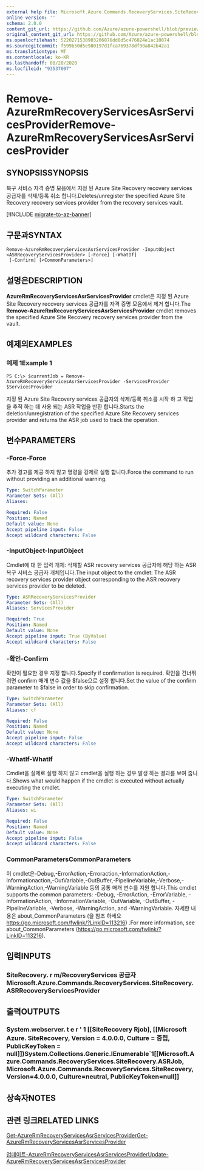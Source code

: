 ```yaml
---
external help file: Microsoft.Azure.Commands.RecoveryServices.SiteRecovery.dll-Help.xml
online version: ''
schema: 2.0.0
content_git_url: https://github.com/Azure/azure-powershell/blob/preview/src/ResourceManager/RecoveryServices.SiteRecovery/Commands.RecoveryServices.SiteRecovery/help/Remove-AzureRmRecoveryServicesAsrServicesProvider.md
original_content_git_url: https://github.com/Azure/azure-powershell/blob/preview/src/ResourceManager/RecoveryServices.SiteRecovery/Commands.RecoveryServices.SiteRecovery/help/Remove-AzureRmRecoveryServicesAsrServicesProvider.md
ms.openlocfilehash: 5220271538903206876dd8d5c476824e1ac10874
ms.sourcegitcommit: f599b50d5e980197d1fca769378df90a842b42a1
ms.translationtype: MT
ms.contentlocale: ko-KR
ms.lasthandoff: 08/20/2020
ms.locfileid: "93537007"
---
```

# <span data-ttu-id="0153f-101">Remove-AzureRmRecoveryServicesAsrServicesProvider</span><span class="sxs-lookup"><span data-stu-id="0153f-101">Remove-AzureRmRecoveryServicesAsrServicesProvider</span></span>

## <span data-ttu-id="0153f-102">SYNOPSIS</span><span class="sxs-lookup"><span data-stu-id="0153f-102">SYNOPSIS</span></span>
<span data-ttu-id="0153f-103">복구 서비스 자격 증명 모음에서 지정 된 Azure Site Recovery recovery services 공급자를 삭제/등록 취소 합니다.</span><span class="sxs-lookup"><span data-stu-id="0153f-103">Deletes/unregister the specified Azure Site Recovery recovery services provider from the recovery services vault.</span></span>

[!INCLUDE [migrate-to-az-banner](../../includes/migrate-to-az-banner.md)]

## <span data-ttu-id="0153f-104">구문과</span><span class="sxs-lookup"><span data-stu-id="0153f-104">SYNTAX</span></span>

```
Remove-AzureRmRecoveryServicesAsrServicesProvider -InputObject <ASRRecoveryServicesProvider> [-Force] [-WhatIf]
 [-Confirm] [<CommonParameters>]
```

## <span data-ttu-id="0153f-105">설명은</span><span class="sxs-lookup"><span data-stu-id="0153f-105">DESCRIPTION</span></span>
<span data-ttu-id="0153f-106">**AzureRmRecoveryServicesAsrServicesProvider** cmdlet은 지정 된 Azure Site Recovery recovery services 공급자를 자격 증명 모음에서 제거 합니다.</span><span class="sxs-lookup"><span data-stu-id="0153f-106">The **Remove-AzureRmRecoveryServicesAsrServicesProvider** cmdlet removes the specified Azure Site Recovery recovery services provider from the vault.</span></span>

## <span data-ttu-id="0153f-107">예제의</span><span class="sxs-lookup"><span data-stu-id="0153f-107">EXAMPLES</span></span>

### <span data-ttu-id="0153f-108">예제 1</span><span class="sxs-lookup"><span data-stu-id="0153f-108">Example 1</span></span>
```
PS C:\> $currentJob = Remove-AzureRmRecoveryServicesAsrServicesProvider -ServicesProvider $ServicesProvider
```

<span data-ttu-id="0153f-109">지정 된 Azure Site Recovery services 공급자의 삭제/등록 취소를 시작 하 고 작업을 추적 하는 데 사용 되는 ASR 작업을 반환 합니다.</span><span class="sxs-lookup"><span data-stu-id="0153f-109">Starts the deletion/unregistration of the specified Azure Site Recovery services provider and returns the ASR job used to track the operation.</span></span>

## <span data-ttu-id="0153f-110">변수</span><span class="sxs-lookup"><span data-stu-id="0153f-110">PARAMETERS</span></span>

### <span data-ttu-id="0153f-111">-Force</span><span class="sxs-lookup"><span data-stu-id="0153f-111">-Force</span></span>
<span data-ttu-id="0153f-112">추가 경고를 제공 하지 않고 명령을 강제로 실행 합니다.</span><span class="sxs-lookup"><span data-stu-id="0153f-112">Force the command to run without providing an additional warning.</span></span>

```yaml
Type: SwitchParameter
Parameter Sets: (All)
Aliases: 

Required: False
Position: Named
Default value: None
Accept pipeline input: False
Accept wildcard characters: False
```

### <span data-ttu-id="0153f-113">-InputObject</span><span class="sxs-lookup"><span data-stu-id="0153f-113">-InputObject</span></span>
<span data-ttu-id="0153f-114">Cmdlet에 대 한 입력 개체: 삭제할 ASR recovery services 공급자에 해당 하는 ASR 복구 서비스 공급자 개체입니다.</span><span class="sxs-lookup"><span data-stu-id="0153f-114">The input object to the cmdlet: The ASR recovery services provider object corresponding to the ASR recovery services provider to be deleted.</span></span>

```yaml
Type: ASRRecoveryServicesProvider
Parameter Sets: (All)
Aliases: ServicesProvider

Required: True
Position: Named
Default value: None
Accept pipeline input: True (ByValue)
Accept wildcard characters: False
```

### <span data-ttu-id="0153f-115">-확인</span><span class="sxs-lookup"><span data-stu-id="0153f-115">-Confirm</span></span>
<span data-ttu-id="0153f-116">확인이 필요한 경우 지정 합니다.</span><span class="sxs-lookup"><span data-stu-id="0153f-116">Specify if confirmation is required.</span></span> <span data-ttu-id="0153f-117">확인을 건너뛰려면 confirm 매개 변수 값을 $false으로 설정 합니다.</span><span class="sxs-lookup"><span data-stu-id="0153f-117">Set the value of the confirm parameter to $false in order to skip confirmation.</span></span>

```yaml
Type: SwitchParameter
Parameter Sets: (All)
Aliases: cf

Required: False
Position: Named
Default value: None
Accept pipeline input: False
Accept wildcard characters: False
```

### <span data-ttu-id="0153f-118">-WhatIf</span><span class="sxs-lookup"><span data-stu-id="0153f-118">-WhatIf</span></span>
<span data-ttu-id="0153f-119">Cmdlet을 실제로 실행 하지 않고 cmdlet을 실행 하는 경우 발생 하는 결과를 보여 줍니다.</span><span class="sxs-lookup"><span data-stu-id="0153f-119">Shows what would happen if the cmdlet is executed without actually executing the cmdlet.</span></span>

```yaml
Type: SwitchParameter
Parameter Sets: (All)
Aliases: wi

Required: False
Position: Named
Default value: None
Accept pipeline input: False
Accept wildcard characters: False
```

### <span data-ttu-id="0153f-120">CommonParameters</span><span class="sxs-lookup"><span data-stu-id="0153f-120">CommonParameters</span></span>
<span data-ttu-id="0153f-121">이 cmdlet은-Debug,-ErrorAction,-Erroraction,-InformationAction,-Informationaction,-OutVariable,-OutBuffer,-PipelineVariable,-Verbose,-WarningAction,-WarningVariable 등의 공통 매개 변수를 지원 합니다.</span><span class="sxs-lookup"><span data-stu-id="0153f-121">This cmdlet supports the common parameters: -Debug, -ErrorAction, -ErrorVariable, -InformationAction, -InformationVariable, -OutVariable, -OutBuffer, -PipelineVariable, -Verbose, -WarningAction, and -WarningVariable.</span></span> <span data-ttu-id="0153f-122">자세한 내용은 about_CommonParameters (을 참조 하세요 https://go.microsoft.com/fwlink/?LinkID=113216) .</span><span class="sxs-lookup"><span data-stu-id="0153f-122">For more information, see about_CommonParameters (https://go.microsoft.com/fwlink/?LinkID=113216).</span></span>

## <span data-ttu-id="0153f-123">입력</span><span class="sxs-lookup"><span data-stu-id="0153f-123">INPUTS</span></span>

### <span data-ttu-id="0153f-124">SiteRecovery. r m/RecoveryServices 공급자</span><span class="sxs-lookup"><span data-stu-id="0153f-124">Microsoft.Azure.Commands.RecoveryServices.SiteRecovery.ASRRecoveryServicesProvider</span></span>

## <span data-ttu-id="0153f-125">출력</span><span class="sxs-lookup"><span data-stu-id="0153f-125">OUTPUTS</span></span>

### <span data-ttu-id="0153f-126">System.webserver. t e r ' 1 [[SiteRecovery Rjob], [[Microsoft Azure. SiteRecovery, Version = 4.0.0.0, Culture = 중립, PublicKeyToken = null]])</span><span class="sxs-lookup"><span data-stu-id="0153f-126">System.Collections.Generic.IEnumerable\`1[[Microsoft.Azure.Commands.RecoveryServices.SiteRecovery.ASRJob, Microsoft.Azure.Commands.RecoveryServices.SiteRecovery, Version=4.0.0.0, Culture=neutral, PublicKeyToken=null]]</span></span>

## <span data-ttu-id="0153f-127">상속자</span><span class="sxs-lookup"><span data-stu-id="0153f-127">NOTES</span></span>

## <span data-ttu-id="0153f-128">관련 링크</span><span class="sxs-lookup"><span data-stu-id="0153f-128">RELATED LINKS</span></span>

[<span data-ttu-id="0153f-129">Get-AzureRmRecoveryServicesAsrServicesProvider</span><span class="sxs-lookup"><span data-stu-id="0153f-129">Get-AzureRmRecoveryServicesAsrServicesProvider</span></span>](./Get-AzureRmRecoveryServicesAsrServicesProvider.md)

[<span data-ttu-id="0153f-130">업데이트-AzureRmRecoveryServicesAsrServicesProvider</span><span class="sxs-lookup"><span data-stu-id="0153f-130">Update-AzureRmRecoveryServicesAsrServicesProvider</span></span>](./Update-AzureRmRecoveryServicesAsrServicesProvider.md)
